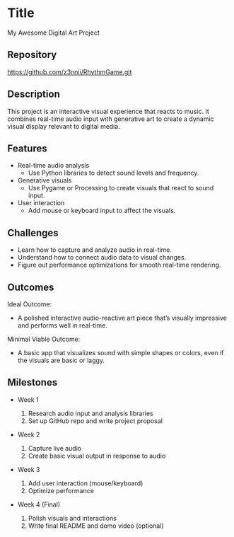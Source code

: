 # Title
My Awesome Digital Art Project

## Repository
https://github.com/z3nnii/RhythmGame.git

## Description
This project is an interactive visual experience that reacts to music. It combines real-time audio input with generative art to create a dynamic visual display relevant to digital media.

## Features
- Real-time audio analysis
  - Use Python libraries to detect sound levels and frequency.
- Generative visuals
  - Use Pygame or Processing to create visuals that react to sound input.
- User interaction
  - Add mouse or keyboard input to affect the visuals.

## Challenges
- Learn how to capture and analyze audio in real-time.
- Understand how to connect audio data to visual changes.
- Figure out performance optimizations for smooth real-time rendering.

## Outcomes
Ideal Outcome:
- A polished interactive audio-reactive art piece that’s visually impressive and performs well in real-time.

Minimal Viable Outcome:
- A basic app that visualizes sound with simple shapes or colors, even if the visuals are basic or laggy.

## Milestones

- Week 1
  1. Research audio input and analysis libraries
  2. Set up GitHub repo and write project proposal

- Week 2
  1. Capture live audio
  2. Create basic visual output in response to audio

- Week 3
  1. Add user interaction (mouse/keyboard)
  2. Optimize performance

- Week 4 (Final)
  1. Polish visuals and interactions
  2. Write final README and demo video (optional)
